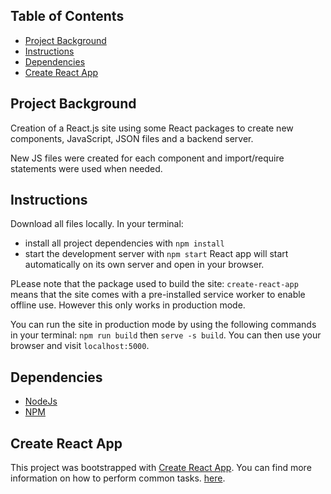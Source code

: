 ## Table of Contents

* [Project Background](#projectbackground)
* [Instructions](#instructions)
* [Dependencies](#dependencies)
* [Create React App](#createreactapp)

## Project Background

Creation of a React.js site using some React packages to create new components, JavaScript, JSON files and a backend server.

New JS files were created for each component and import/require statements were used when needed.

## Instructions

Download all files locally.
In your terminal:
* install all project dependencies with `npm install`
* start the development server with `npm start`
React app will start automatically on its own server and open in your browser.

PLease note that the package used to build the site: `create-react-app` means that the site comes with a pre-installed service worker to enable offline use. However this only works in production mode.

You can run the site in production mode by using the following commands in your terminal: `npm run build` then `serve -s build`. You can then use your browser and visit `localhost:5000`.

## Dependencies

* [NodeJs](https://nodejs.org/en/)
* [NPM](https://www.npmjs.com/)

## Create React App

This project was bootstrapped with [Create React App](https://github.com/facebookincubator/create-react-app). You can find more information on how to perform common tasks. [here](https://github.com/facebookincubator/create-react-app/blob/master/packages/react-scripts/template/README.md).
